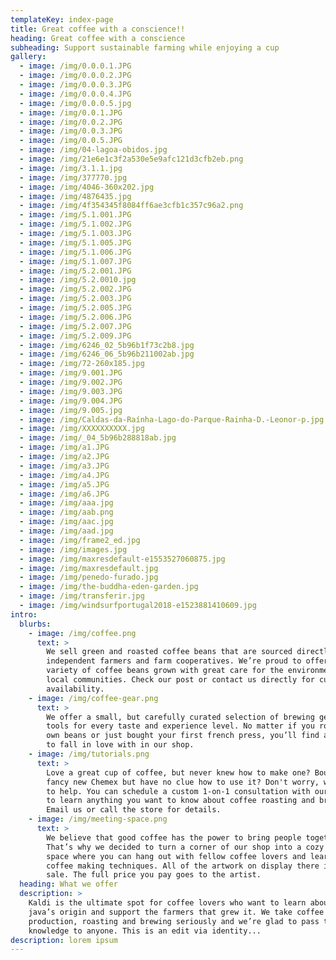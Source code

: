 ```yaml
---
templateKey: index-page
title: Great coffee with a conscience!!
heading: Great coffee with a conscience
subheading: Support sustainable farming while enjoying a cup
gallery:
  - image: /img/0.0.0.1.JPG
  - image: /img/0.0.0.2.JPG
  - image: /img/0.0.0.3.JPG
  - image: /img/0.0.0.4.JPG
  - image: /img/0.0.0.5.jpg
  - image: /img/0.0.1.JPG
  - image: /img/0.0.2.JPG
  - image: /img/0.0.3.JPG
  - image: /img/0.0.5.JPG
  - image: /img/04-lagoa-obidos.jpg
  - image: /img/21e6e1c3f2a530e5e9afc121d3cfb2eb.png
  - image: /img/3.1.1.jpg
  - image: /img/377770.jpg
  - image: /img/4046-360x202.jpg
  - image: /img/4876435.jpg
  - image: /img/4f354345f8084ff6ae3cfb1c357c96a2.png
  - image: /img/5.1.001.JPG
  - image: /img/5.1.002.JPG
  - image: /img/5.1.003.JPG
  - image: /img/5.1.005.JPG
  - image: /img/5.1.006.JPG
  - image: /img/5.1.007.JPG
  - image: /img/5.2.001.JPG
  - image: /img/5.2.0010.jpg
  - image: /img/5.2.002.JPG
  - image: /img/5.2.003.JPG
  - image: /img/5.2.005.JPG
  - image: /img/5.2.006.JPG
  - image: /img/5.2.007.JPG
  - image: /img/5.2.009.JPG
  - image: /img/6246_02_5b96b1f73c2b8.jpg
  - image: /img/6246_06_5b96b211002ab.jpg
  - image: /img/72-260x185.jpg
  - image: /img/9.001.JPG
  - image: /img/9.002.JPG
  - image: /img/9.003.JPG
  - image: /img/9.004.JPG
  - image: /img/9.005.jpg
  - image: /img/Caldas-da-Raínha-Lago-do-Parque-Rainha-D.-Leonor-p.jpg
  - image: /img/XXXXXXXXXX.jpg
  - image: /img/_04_5b96b288818ab.jpg
  - image: /img/a1.JPG
  - image: /img/a2.JPG
  - image: /img/a3.JPG
  - image: /img/a4.JPG
  - image: /img/a5.JPG
  - image: /img/a6.JPG
  - image: /img/aaa.jpg
  - image: /img/aab.png
  - image: /img/aac.jpg
  - image: /img/aad.jpg
  - image: /img/frame2_ed.jpg
  - image: /img/images.jpg
  - image: /img/maxresdefault-e1553527060875.jpg
  - image: /img/maxresdefault.jpg
  - image: /img/penedo-furado.jpg
  - image: /img/the-buddha-eden-garden.jpg
  - image: /img/transferir.jpg
  - image: /img/windsurfportugal2018-e1523881410609.jpg
intro:
  blurbs:
    - image: /img/coffee.png
      text: >
        We sell green and roasted coffee beans that are sourced directly from
        independent farmers and farm cooperatives. We’re proud to offer a
        variety of coffee beans grown with great care for the environment and
        local communities. Check our post or contact us directly for current
        availability.
    - image: /img/coffee-gear.png
      text: >
        We offer a small, but carefully curated selection of brewing gear and
        tools for every taste and experience level. No matter if you roast your
        own beans or just bought your first french press, you’ll find a gadget
        to fall in love with in our shop.
    - image: /img/tutorials.png
      text: >
        Love a great cup of coffee, but never knew how to make one? Bought a
        fancy new Chemex but have no clue how to use it? Don't worry, we’re here
        to help. You can schedule a custom 1-on-1 consultation with our baristas
        to learn anything you want to know about coffee roasting and brewing.
        Email us or call the store for details.
    - image: /img/meeting-space.png
      text: >
        We believe that good coffee has the power to bring people together.
        That’s why we decided to turn a corner of our shop into a cozy meeting
        space where you can hang out with fellow coffee lovers and learn about
        coffee making techniques. All of the artwork on display there is for
        sale. The full price you pay goes to the artist.
  heading: What we offer
  description: >
    Kaldi is the ultimate spot for coffee lovers who want to learn about their
    java’s origin and support the farmers that grew it. We take coffee
    production, roasting and brewing seriously and we’re glad to pass that
    knowledge to anyone. This is an edit via identity...
description: lorem ipsum
---
```

